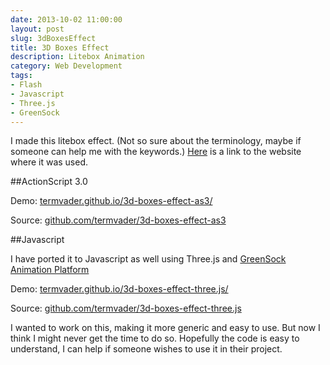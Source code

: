 ```yaml
---
date: 2013-10-02 11:00:00
layout: post
slug: 3dBoxesEffect
title: 3D Boxes Effect
description: Litebox Animation
category: Web Development
tags: 
- Flash
- Javascript
- Three.js
- GreenSock
---
```


I made this litebox effect. (Not so sure about the terminology, maybe if someone can help me with the keywords.) [Here](http://www.bits-oasis.org/2011/webp/) is a link to the website where it was used.

##ActionScript 3.0

Demo: [termvader.github.io/3d-boxes-effect-as3/](http://termvader.github.io/3d-boxes-effect-as3/)

Source: [github.com/termvader/3d-boxes-effect-as3](https://github.com/termvader/3d-boxes-effect-as3)

##Javascript

I have ported it to Javascript as well using Three.js and [GreenSock Animation Platform](http://www.greensock.com/gsap-js/)

Demo: [termvader.github.io/3d-boxes-effect-three.js/](http://termvader.github.io/3d-boxes-effect-three.js/)

Source: [github.com/termvader/3d-boxes-effect-three.js](https://github.com/termvader/3d-boxes-effect-three.js)

I wanted to work on this, making it more generic and easy to use. But now I think I might never get the time to do so. Hopefully the code is easy to understand, I can help if someone wishes to use it in their project.
